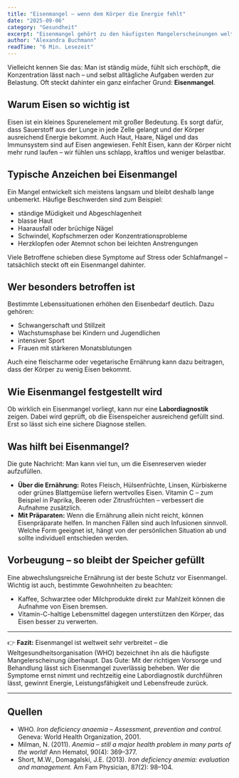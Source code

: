 ```yaml
---
title: "Eisenmangel – wenn dem Körper die Energie fehlt"  
date: "2025-09-06"  
category: "Gesundheit"  
excerpt: "Eisenmangel gehört zu den häufigsten Mangelerscheinungen weltweit. Erfahren Sie, welche Symptome typisch sind, wer besonders betroffen ist und wie sich Eisenmangel zuverlässig behandeln lässt."  
author: "Alexandra Buchmann"  
readTime: "6 Min. Lesezeit"  
---
```

Vielleicht kennen Sie das: Man ist ständig müde, fühlt sich erschöpft, die Konzentration lässt nach – und selbst alltägliche Aufgaben werden zur Belastung. Oft steckt dahinter ein ganz einfacher Grund: **Eisenmangel**.

## Warum Eisen so wichtig ist  

Eisen ist ein kleines Spurenelement mit großer Bedeutung. Es sorgt dafür, dass Sauerstoff aus der Lunge in jede Zelle gelangt und der Körper ausreichend Energie bekommt. Auch Haut, Haare, Nägel und das Immunsystem sind auf Eisen angewiesen. Fehlt Eisen, kann der Körper nicht mehr rund laufen – wir fühlen uns schlapp, kraftlos und weniger belastbar.

## Typische Anzeichen bei Eisenmangel  

Ein Mangel entwickelt sich meistens langsam und bleibt deshalb lange unbemerkt. Häufige Beschwerden sind zum Beispiel:  

- ständige Müdigkeit und Abgeschlagenheit  
- blasse Haut  
- Haarausfall oder brüchige Nägel  
- Schwindel, Kopfschmerzen oder Konzentrationsprobleme  
- Herzklopfen oder Atemnot schon bei leichten Anstrengungen  

Viele Betroffene schieben diese Symptome auf Stress oder Schlafmangel – tatsächlich steckt oft ein Eisenmangel dahinter.

## Wer besonders betroffen ist  

Bestimmte Lebenssituationen erhöhen den Eisenbedarf deutlich. Dazu gehören:  

- Schwangerschaft und Stillzeit  
- Wachstumsphase bei Kindern und Jugendlichen  
- intensiver Sport  
- Frauen mit stärkeren Monatsblutungen  

Auch eine fleischarme oder vegetarische Ernährung kann dazu beitragen, dass der Körper zu wenig Eisen bekommt.

## Wie Eisenmangel festgestellt wird  

Ob wirklich ein Eisenmangel vorliegt, kann nur eine **Labordiagnostik** zeigen. Dabei wird geprüft, ob die Eisenspeicher ausreichend gefüllt sind. Erst so lässt sich eine sichere Diagnose stellen.

## Was hilft bei Eisenmangel?  

Die gute Nachricht: Man kann viel tun, um die Eisenreserven wieder aufzufüllen.  

- **Über die Ernährung:** Rotes Fleisch, Hülsenfrüchte, Linsen, Kürbiskerne oder grünes Blattgemüse liefern wertvolles Eisen. Vitamin C – zum Beispiel in Paprika, Beeren oder Zitrusfrüchten – verbessert die Aufnahme zusätzlich.  
- **Mit Präparaten:** Wenn die Ernährung allein nicht reicht, können Eisenpräparate helfen. In manchen Fällen sind auch Infusionen sinnvoll. Welche Form geeignet ist, hängt von der persönlichen Situation ab und sollte individuell entschieden werden.  

## Vorbeugung – so bleibt der Speicher gefüllt  

Eine abwechslungsreiche Ernährung ist der beste Schutz vor Eisenmangel. Wichtig ist auch, bestimmte Gewohnheiten zu beachten:  

- Kaffee, Schwarztee oder Milchprodukte direkt zur Mahlzeit können die Aufnahme von Eisen bremsen.  
- Vitamin-C-haltige Lebensmittel dagegen unterstützen den Körper, das Eisen besser zu verwerten.  

---

👉 **Fazit:** Eisenmangel ist weltweit sehr verbreitet – die Weltgesundheitsorganisation (WHO) bezeichnet ihn als die häufigste Mangelerscheinung überhaupt. Das Gute: Mit der richtigen Vorsorge und Behandlung lässt sich Eisenmangel zuverlässig beheben. Wer die Symptome ernst nimmt und rechtzeitig eine Labordiagnostik durchführen lässt, gewinnt Energie, Leistungsfähigkeit und Lebensfreude zurück.

---

## Quellen  

- WHO. *Iron deficiency anaemia – Assessment, prevention and control.* Geneva: World Health Organization, 2001.  
- Milman, N. (2011). *Anemia – still a major health problem in many parts of the world!* Ann Hematol, 90(4): 369–377.  
- Short, M.W., Domagalski, J.E. (2013). *Iron deficiency anemia: evaluation and management.* Am Fam Physician, 87(2): 98–104.  